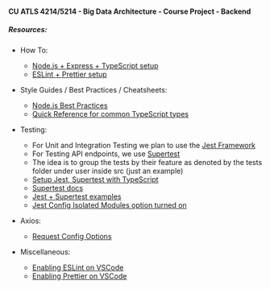 #### CU ATLS 4214/5214 - Big Data Architecture - Course Project - Backend

##### Resources:
 - How To:
   - [Node.js + Express + TypeScript setup](https://blog.logrocket.com/how-to-set-up-node-typescript-express/)
   - [ESLint + Prettier setup](https://blog.tericcabrel.com/set-up-a-nodejs-project-with-typescript-eslint-and-prettier/)

   
 - Style Guides / Best Practices / Cheatsheets:
   - [Node.js Best Practices](https://github.com/goldbergyoni/nodebestpractices)
   - [Quick Reference for common TypeScript types](https://github.com/DefinitelyTyped/DefinitelyTyped)

   
 - Testing:
   - For Unit and Integration Testing we plan to use the [Jest Framework](https://jestjs.io/docs/getting-started)
   - For Testing API endpoints, we use [Supertest](https://www.npmjs.com/package/supertest)
   - The idea is to group the tests by their feature as denoted by the tests folder under user inside src (just an example)
   - [Setup Jest, Supertest with TypeScript](https://javascript.plainenglish.io/complete-node-js-testing-setup-with-jest-supertest-typescript-and-husky-e9d3fa109e1d)
   - [Supertest docs](https://www.npmjs.com/package/supertest)
   - [Jest + Supertest examples](https://medium.com/@natnael.awel/how-to-setup-testing-for-typescript-with-express-js-example-83d3efbb6fd4)
   - [Jest Config Isolated Modules option turned on](https://kulshekhar.github.io/ts-jest/docs/getting-started/options/isolatedModules/)

 - Axios:
   - [Request Config Options](https://axios-http.com/docs/req_config)


 - Miscellaneous:
   - [Enabling ESLint on VSCode](https://marketplace.visualstudio.com/items?itemName=dbaeumer.vscode-eslint)
   - [Enabling Prettier on VSCode](https://marketplace.visualstudio.com/items?itemName=esbenp.prettier-vscode)